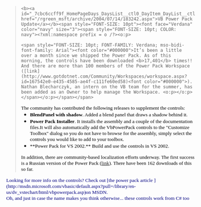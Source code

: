 

<p dir="ltr">
  <span style="FONT-SIZE: 10pt; COLOR: navy; FONT-FAMILY: Verdana; mso-bidi-font-family: Arial"></span>


<blockquote dir="ltr" style="MARGIN-RIGHT: 0px">

    <b><a id="_7cbc6ccff9f_HomePageDays_DaysList__ctl0_DayItem_DayList__ctl1_TitleUrl" href="/rgreen_msft/archive/2004/07/14/183242.aspx">VB Power Pack Update</a></b><span style="FONT-SIZE: 10pt"><font face="Verdana" color="navy" size="3"><span style="FONT-SIZE: 10pt; COLOR: navy"><?xml:namespace prefix = o /?><o:p>

    <span style="FONT-SIZE: 10pt; FONT-FAMILY: Verdana; mso-bidi-font-family: Arial"><font color="#000000">It’s been a little over a month since we shipped the Power Pack. As of this morning, the controls have been downloaded <b>17,401</b> times!! And there are more than 100 members of the Power Pack Workspace ([link](http://www.gotdotnet.com/Community/Workspaces/workspace.aspx?id=167542e0-e435-4585-ae4f-c111fe60ed58)<font color="#000000">). Nathan Blecharczyk, an intern on the VB team for the summer, has been added as an Owner to help manage the Workspace. <o:p></o:p></span></o:p></span></span>


  <p class="MsoNormal" style="MARGIN: 0in 0in 0pt">
    <span style="FONT-SIZE: 10pt; FONT-FAMILY: Verdana; mso-bidi-font-family: Arial"><o:p><font color="#000000"> </o:p></span>


  <p class="MsoNormal" style="MARGIN: 0in 0in 0pt">
    <span style="FONT-SIZE: 10pt; FONT-FAMILY: Verdana; mso-bidi-font-family: Arial"><font color="#000000">The community has contributed the following releases to supplement the controls:<o:p></o:p></span>


  <ul style="MARGIN-TOP: 0in" type="disc">
    <li class="MsoNormal" style="MARGIN: 0in 0in 0pt; mso-list: l0 level1 lfo1; tab-stops: list .5in">
      <font color="#000000"><b><span style="FONT-SIZE: 10pt; FONT-FAMILY: Verdana; mso-bidi-font-family: Arial">BlendPanel with shadow</span></b><span style="FONT-SIZE: 10pt; FONT-FAMILY: Verdana; mso-bidi-font-family: Arial">. Added a blend panel that draws a shadow behind it.</span><font size="3"><span style="FONT-FAMILY: Verdana; mso-bidi-font-family: Arial; mso-bidi-font-size: 11.0pt"> </span><span style="FONT-SIZE: 10pt; FONT-FAMILY: Verdana; mso-bidi-font-family: Arial"><o:p></o:p></span> <li class="MsoNormal" style="MARGIN: 0in 0in 0pt; mso-list: l0 level1 lfo1; tab-stops: list .5in">
        <font color="#000000"><b><span style="FONT-SIZE: 10pt; FONT-FAMILY: Verdana; mso-bidi-font-family: Arial">Power Pack Installer</span></b><span style="FONT-SIZE: 10pt; FONT-FAMILY: Verdana; mso-bidi-font-family: Arial">. It installs the assembly and a couple of the documentation files.It will also automatically add the VbPowerPack controls to the "Customize Toolbox" dialog so you do not have to browse for the assembly, simply select the controls you would like to add to your toolbox.</span><font size="3"><span style="FONT-FAMILY: Verdana; mso-bidi-font-family: Arial; mso-bidi-font-size: 11.0pt"> </span><span style="FONT-SIZE: 10pt; FONT-FAMILY: Verdana; mso-bidi-font-family: Arial"><o:p></o:p></span> <li class="MsoNormal" style="MARGIN: 0in 0in 0pt; mso-list: l0 level1 lfo1; tab-stops: list .5in">
          <font color="#000000"><span style="FONT-SIZE: 10pt; FONT-FAMILY: Verdana; mso-bidi-font-family: Arial">**Power Pack for VS 2002.** Build and use the controls in VS 2002.</span><font size="3"><span style="FONT-FAMILY: Verdana; mso-bidi-font-family: Arial; mso-bidi-font-size: 11.0pt"> </span><span style="FONT-SIZE: 10pt; FONT-FAMILY: Verdana; mso-bidi-font-family: Arial"><o:p></o:p></span>
        </li>
      </li>
    </li>
  </ul>

  <p class="MsoNormal" style="MARGIN: 0in 0in 0pt">
    <span style="FONT-SIZE: 10pt; FONT-FAMILY: Verdana; mso-bidi-font-family: Arial"><font color="#000000">In addition, there are community-based localization efforts underway. The first success is a Russian version of the Power Pack (<span style="COLOR: navy"><a title="http://www.gotdotnet.com/Community/Workspaces/workspace.aspx?id=ddd39346-8c09-4999-af50-2ff4334d9bb1" href="http://www.gotdotnet.com/Community/Workspaces/workspace.aspx?id=ddd39346-8c09-4999-af50-2ff4334d9bb1"><span style="mso-bidi-font-size: 12.0pt">link</span></a></span><font color="#000000">). There have been 162 downloads of this so far.<span style="COLOR: navy"> <o:p></o:p></span></span>


  <p class="MsoNormal" style="MARGIN: 0in 0in 0pt">
    <span style="FONT-SIZE: 10pt; COLOR: navy; FONT-FAMILY: Verdana; mso-bidi-font-family: Arial"><o:p> </o:p></span>

</blockquote>

<p class="MsoNormal" dir="ltr" style="MARGIN: 0in 0in 0pt">
  <span style="FONT-SIZE: 10pt; COLOR: navy; FONT-FAMILY: Verdana; mso-bidi-font-family: Arial"><o:p>Looking for more info on the controls? Check out [the power pack article ](http://msdn.microsoft.com/vbasic/default.aspx?pull=/library/en-us/dv_vstechart/html/vbpowerpack.asp)on MSDN.</o:p></span>


<p class="MsoNormal" dir="ltr" style="MARGIN: 0in 0in 0pt">
  <span style="FONT-SIZE: 10pt; COLOR: navy; FONT-FAMILY: Verdana; mso-bidi-font-family: Arial"><o:p></o:p></span>


<p class="MsoNormal" dir="ltr" style="MARGIN: 0in 0in 0pt">
  <span style="FONT-SIZE: 10pt; COLOR: navy; FONT-FAMILY: Verdana; mso-bidi-font-family: Arial"><o:p>Oh, and just in case the name makes you think otherwise... these controls work from C# too 🙂</o:p></span>


<p class="MsoNormal" dir="ltr" style="MARGIN: 0in 0in 0pt">
  <span style="FONT-SIZE: 10pt; COLOR: navy; FONT-FAMILY: Verdana; mso-bidi-font-family: Arial"><o:p></o:p></span>
